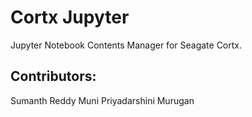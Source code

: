 # Cortx Jupyter

Jupyter Notebook Contents Manager for Seagate Cortx.

## Contributors:

Sumanth Reddy Muni
Priyadarshini Murugan